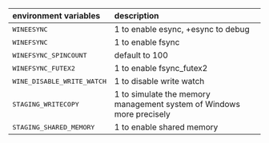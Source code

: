 | environment variables | description |
| :-------------------- | :---------- |
| <tt>WINEESYNC</tt>                 | 1 to enable esync, +esync to debug
| <tt>WINEFSYNC</tt>                 | 1 to enable fsync
| <tt>WINEFSYNC_SPINCOUNT</tt>       | default to 100
| <tt>WINEFSYNC_FUTEX2</tt>          | 1 to enable fsync_futex2
| <tt>WINE_DISABLE_WRITE_WATCH</tt>  | 1 to disable write watch
| <tt>STAGING_WRITECOPY</tt>         | 1 to simulate the memory management system of Windows more precisely
| <tt>STAGING_SHARED_MEMORY</tt>     | 1 to enable shared memory
  
